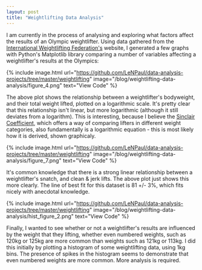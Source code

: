 ```yaml
---
layout: post
title: "Weightlifting Data Analysis"
---
```


<p>I am currently in the process of analysing and exploring what factors affect the results of an Olympic weightlifter. Using data gathered from the <a href="http://www.iwf.net/" target="_blank">International Weightlifting Federation's</a> website, I generated a few graphs with Python's Matplotlib library comparing a number of variables affecting a weightlifter's results at the Olympics:</p>

{% include image.html url="https://github.com/LeNPaul/data-analysis-projects/tree/master/weightlifting" image="/blog/weightlifting-data-analysis/figure_4.png" text="View Code" %}

The above plot shows the relationship between a weightlifter's bodyweight, and their total weight lifted, plotted on a logarithmic scale. It's pretty clear that this relationship isn't linear, but more logarithmic (although it still deviates from a logarithm). This is interesting, because I believe the [Sinclair Coefficient](http://www.iwf.net/weightlifting_/sinclair-coefficient/), which offers a way of comparing lifters in different weight categories, also fundamentally is a logarithmic equation - this is most likely how it is derived, shown graphicaly.

{% include image.html url="https://github.com/LeNPaul/data-analysis-projects/tree/master/weightlifting" image="/blog/weightlifting-data-analysis/figure_7.png" text="View Code" %}

It's common knowledge that there is a strong linear relationship between a weightlifter's snatch, and clean & jerk lifts. The above plot just shows this more clearly. The line of best fit for this dataset is 81 +/- 3%, which fits nicely with anecdotal knowledge.

{% include image.html url="https://github.com/LeNPaul/data-analysis-projects/tree/master/weightlifting" image="/blog/weightlifting-data-analysis/hist_figure_2.png" text="View Code" %}

Finally, I wanted to see whether or not a weightlifter's results are influenced by the weight that they lifting, whether even numbered weights, such as 120kg or 125kg are more common than weights such as 121kg or 113kg. I did this initially by plotting a histogram of some weightlifting data, using 1kg bins. The presence of spikes in the histogram seems to demonstrate that even numbered weights are more common. More analysis is required.
